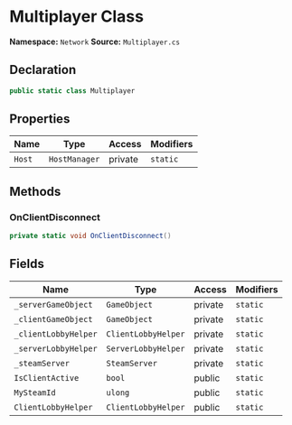 # Multiplayer Class

**Namespace:** `Network`
**Source:** `Multiplayer.cs`

## Declaration

```csharp
public static class Multiplayer
```

## Properties

| Name | Type | Access | Modifiers |
|------|------|--------|-----------|
| `Host` | `HostManager` | private | `static` |

## Methods

### OnClientDisconnect

```csharp
private static void OnClientDisconnect()
```

## Fields

| Name | Type | Access | Modifiers |
|------|------|--------|-----------|
| `_serverGameObject` | `GameObject` | private | `static` |
| `_clientGameObject` | `GameObject` | private | `static` |
| `_clientLobbyHelper` | `ClientLobbyHelper` | private | `static` |
| `_serverLobbyHelper` | `ServerLobbyHelper` | private | `static` |
| `_steamServer` | `SteamServer` | private | `static` |
| `IsClientActive` | `bool` | public | `static` |
| `MySteamId` | `ulong` | public | `static` |
| `ClientLobbyHelper` | `ClientLobbyHelper` | public | `static` |

